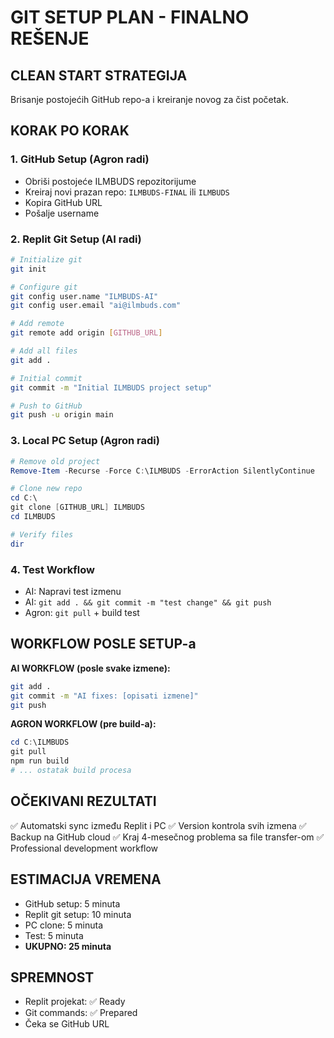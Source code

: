 # GIT SETUP PLAN - FINALNO REŠENJE

## CLEAN START STRATEGIJA
Brisanje postojećih GitHub repo-a i kreiranje novog za čist početak.

## KORAK PO KORAK

### 1. GitHub Setup (Agron radi)
- Obriši postojeće ILMBUDS repozitorijume
- Kreiraj novi prazan repo: `ILMBUDS-FINAL` ili `ILMBUDS`
- Kopira GitHub URL
- Pošalje username

### 2. Replit Git Setup (AI radi)
```bash
# Initialize git
git init

# Configure git
git config user.name "ILMBUDS-AI"  
git config user.email "ai@ilmbuds.com"

# Add remote
git remote add origin [GITHUB_URL]

# Add all files
git add .

# Initial commit
git commit -m "Initial ILMBUDS project setup"

# Push to GitHub
git push -u origin main
```

### 3. Local PC Setup (Agron radi)
```powershell
# Remove old project
Remove-Item -Recurse -Force C:\ILMBUDS -ErrorAction SilentlyContinue

# Clone new repo
cd C:\
git clone [GITHUB_URL] ILMBUDS
cd ILMBUDS

# Verify files
dir
```

### 4. Test Workflow
- AI: Napravi test izmenu
- AI: `git add . && git commit -m "test change" && git push`
- Agron: `git pull` + build test

## WORKFLOW POSLE SETUP-a

**AI WORKFLOW (posle svake izmene):**
```bash
git add .
git commit -m "AI fixes: [opisati izmene]"  
git push
```

**AGRON WORKFLOW (pre build-a):**
```powershell
cd C:\ILMBUDS
git pull
npm run build
# ... ostatak build procesa
```

## OČEKIVANI REZULTATI
✅ Automatski sync između Replit i PC
✅ Version kontrola svih izmena
✅ Backup na GitHub cloud
✅ Kraj 4-mesečnog problema sa file transfer-om
✅ Professional development workflow

## ESTIMACIJA VREMENA
- GitHub setup: 5 minuta
- Replit git setup: 10 minuta  
- PC clone: 5 minuta
- Test: 5 minuta
- **UKUPNO: 25 minuta**

## SPREMNOST
- Replit projekat: ✅ Ready
- Git commands: ✅ Prepared
- Čeka se GitHub URL